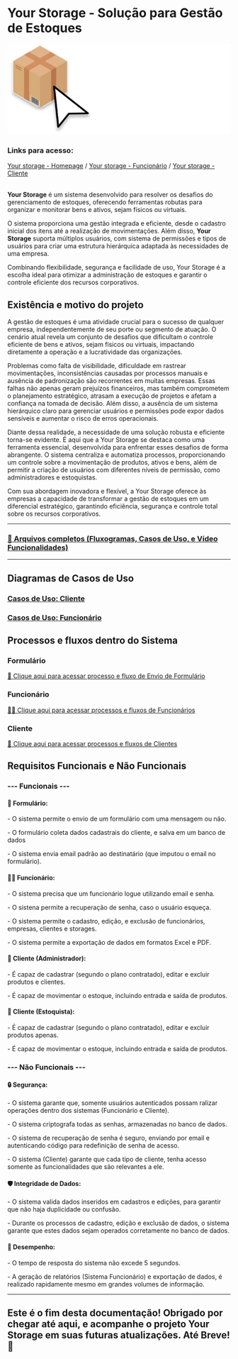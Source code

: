 <h1>Your Storage - Solução para Gestão de Estoques</h1>

<img src='./homepage/src/images/Logo.svg'/>

<div>
    <h3>Links para acesso:</h3>
    <a href='https://www.yourstorage.x10.mx/homepage/' target='_blank'>Your storage - Homepage</a> / 
    <a href='https://www.yourstorage.x10.mx/funcionario/' target='_blank'>Your storage - Funcionário</a> / 
    <a href='https://www.yourstorage.x10.mx/cliente/login/' target='_blank'>Your storage - Cliente</a>
</div>

<br>
<p><b>Your Storage</b> é um sistema desenvolvido para resolver os desafios do gerenciamento de estoques, oferecendo ferramentas robutas para organizar e monitorar bens e ativos, sejam físicos ou virtuais.</p>

<p>O sistema proporciona uma gestão integrada e eficiente, desde o cadastro inicial dos itens até a realização de movimentações. Além disso, <b>Your Storage</b> suporta múltiplos usuários, com sistema de permissões e tipos de usuários para criar uma estrutura hierárquica adaptada às necessidades de uma empresa.</p>

<p>Combinando flexibilidade, segurança e facilidade de uso, Your Storage é a escolha ideal para otimizar a administração de estoques e garantir o controle eficiente dos recursos corporativos.</p>

<h2>Existência e motivo do projeto</h2>

<p>A gestão de estoques é uma atividade crucial para o sucesso de qualquer empresa, independentemente de seu porte ou segmento de atuação. O cenário atual revela um conjunto de desafios que dificultam o controle eficiente de bens e ativos, sejam físicos ou virtuais, impactando diretamente a operação e a lucratividade das organizações.

Problemas como falta de visibilidade, dificuldade em rastrear movimentações, inconsistências causadas por processos manuais e ausência de padronização são recorrentes em muitas empresas. Essas falhas não apenas geram prejuízos financeiros, mas também comprometem o planejamento estratégico, atrasam a execução de projetos e afetam a confiança na tomada de decisão. Além disso, a ausência de um sistema hierárquico claro para gerenciar usuários e permissões pode expor dados sensíveis e aumentar o risco de erros operacionais.

Diante dessa realidade, a necessidade de uma solução robusta e eficiente torna-se evidente. É aqui que a Your Storage se destaca como uma ferramenta essencial, desenvolvida para enfrentar esses desafios de forma abrangente. O sistema centraliza e automatiza processos, proporcionando um controle sobre a movimentação de produtos, ativos e bens, além de permitir a criação de usuários com diferentes níveis de permissão, como administradores e estoquistas.

Com sua abordagem inovadora e flexível, a Your Storage oferece às empresas a capacidade de transformar a gestão de estoques em um diferencial estratégico, garantindo eficiência, segurança e controle total sobre os recursos corporativos.</p>

<hr>

<h3><a href='https://drive.google.com/drive/folders/1dfj4NNPGmdXQXXErL4cJ_q0BKYWZ9i0D?usp=sharing' target="_blank"> 📁 Arquivos completos (Fluxogramas, Casos de Uso, e Vídeo Funcionalidades)</a></h3>

<hr>

<h2>Diagramas de Casos de Uso</h2>

<h3><a href='https://drive.google.com/drive/folders/13CWh8DLOfqSiTxicT4c0sElIxTnFvuTt?usp=sharing' target="_blank">Casos de Uso: Cliente</a></h3>

<h3><a href='https://drive.google.com/drive/folders/1sPMHAmVBec5f9IZobbl5DtJP6rTAr2Cy?usp=sharing' target="_blank">Casos de Uso: Funcionário</a></h3>


<h2>Processos e fluxos dentro do Sistema</h2>

<h3>Formulário</h3>

<a href='https://www.yourstorage.x10.mx/fluxogramas/Formul%C3%A1rio/fluxo.html'> 📜 Clique aqui para acessar processo e fluxo de Envio de Formulário</a>

<h3>Funcionário</h3>

<a href='https://www.yourstorage.x10.mx/fluxogramas/Funcion%C3%A1rio/fluxo.html'> 👨‍💼 Clique aqui para acessar processos e fluxos de Funcionários</a>

<h3>Cliente</h3>

<a href='https://www.yourstorage.x10.mx/fluxogramas/Cliente/fluxo.html'> 🤝 Clique aqui para acessar processos e fluxos de Clientes</a>

<h2>Requisitos Funcionais e Não Funcionais</h2>

<h3>--- Funcionais ---</h3>

<h4> 📜 Formulário:</h4>

<p>- O sistema permite o envio de um formulário com uma mensagem ou não.</p>
<p>- O formulário coleta dados cadastrais do cliente, e salva em um banco de dados</p>
<p>- O sistema envia email padrão ao destinatário (que imputou o email no formulário).</p>

<h4> 👨‍💼 Funcionário:</h4>

<p>- O sistema precisa que um funcionário logue utilizando email e senha.</p>
<p>- O sistena permite a recuperação de senha, caso o usuário esqueça.</p>
<p>- O sistema permite o cadastro, edição, e exclusão de funcionários, empresas, clientes e storages.</p>
<p>- O sistema permite a exportação de dados em formatos Excel e PDF.</p>

<h4> 🤝 Cliente (Administrador):</h4>

<p>- É capaz de cadastrar (segundo o plano contratado), editar e excluir produtos e clientes.</p>
<p>- É capaz de movimentar o estoque, incluindo entrada e saída de produtos.</p>

<h4> 🤝 Cliente (Estoquista):</h4>

<p>- É capaz de cadastrar (segundo o plano contratado), editar e excluir produtos apenas.</p>
<p>- É capaz de movimentar o estoque, incluindo entrada e saída de produtos.</p>

<h3>--- Não Funcionais ---</h3>

<h4>🔒 Segurança:</h4>

<p>- O sistema garante que, somente usuários autenticados possam ralizar operações dentro dos sistemas (Funcionário e Cliente).</p>

<p>- O sistema criptografa todas as senhas, armazenadas no banco de dados.</p>

<p>- O sistema de recuperação de senha é seguro, enviando por email e autenticando código para redefinição de senha de acesso.</p>

<p>- O sistema (Cliente) garante que cada tipo de cliente, tenha acesso somente as funcionalidades que são relevantes a ele.</p>

<h4>🛡️ Integridade de Dados:</h4>

<p>- O sistema valida dados inseridos em cadastros e edições, para garantir que não haja duplicidade ou confusão.</p>

<p>- Durante os processos de cadastro, edição e exclusão de dados, o sistema garante que estes dados sejam operados corretamente no banco de dados.</p>

<h4>🚀 Desempenho:</h4>

<p>- O tempo de resposta do sistema não excede 5 segundos.</p>
<p>- A geração de relatórios (Sistema Funcionário) e exportação de dados, é realizado rapidamente mesmo em grandes volumes de informação.</p>

<hr>

<h2>Este é o fim desta documentação! Obrigado por chegar até aqui, e acompanhe o projeto Your Storage em suas futuras atualizações. Até Breve! 👋</h2>
